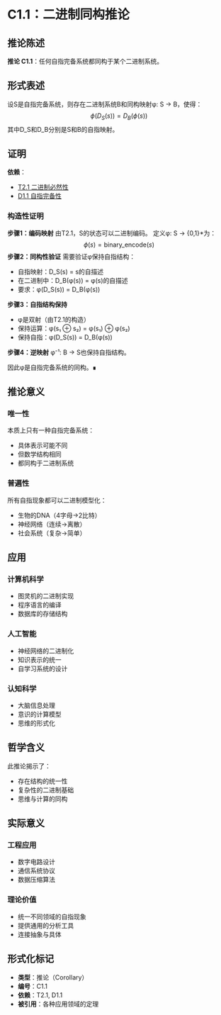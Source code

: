 # C1.1：二进制同构推论

## 推论陈述

**推论 C1.1**：任何自指完备系统都同构于某个二进制系统。

## 形式表述

设S是自指完备系统，则存在二进制系统B和同构映射φ: S → B，使得：
$$
\phi(D_S(s)) = D_B(\phi(s))
$$
其中D_S和D_B分别是S和B的自指映射。

## 证明

**依赖**：
- [T2.1 二进制必然性](T2-1-binary-necessity.md)
- [D1.1 自指完备性](D1-1-self-referential-completeness.md)

### 构造性证明

**步骤1：编码映射**
由T2.1，S的状态可以二进制编码。
定义φ: S → {0,1}*为：
$$
\phi(s) = \text{binary\_encode}(s)
$$
**步骤2：同构性验证**
需要验证φ保持自指结构：
- 自指映射：D_S(s) = s的自描述
- 在二进制中：D_B(φ(s)) = φ(s)的自描述
- 要求：φ(D_S(s)) = D_B(φ(s))

**步骤3：自指结构保持**
- φ是双射（由T2.1的构造）
- 保持运算：φ(s₁ ⊕ s₂) = φ(s₁) ⊕ φ(s₂)
- 保持自指：φ(D_S(s)) = D_B(φ(s))

**步骤4：逆映射**
φ⁻¹: B → S也保持自指结构。

因此φ是自指完备系统的同构。∎

## 推论意义

### 唯一性

本质上只有一种自指完备系统：
- 具体表示可能不同
- 但数学结构相同
- 都同构于二进制系统

### 普遍性

所有自指现象都可以二进制模型化：
- 生物的DNA（4字母→2比特）
- 神经网络（连续→离散）
- 社会系统（复杂→简单）

## 应用

### 计算机科学

- 图灵机的二进制实现
- 程序语言的编译
- 数据库的存储结构

### 人工智能

- 神经网络的二进制化
- 知识表示的统一
- 自学习系统的设计

### 认知科学

- 大脑信息处理
- 意识的计算模型
- 思维的形式化

## 哲学含义

此推论揭示了：
- 存在结构的统一性
- 复杂性的二进制基础
- 思维与计算的同构

## 实际意义

### 工程应用

- 数字电路设计
- 通信系统协议
- 数据压缩算法

### 理论价值

- 统一不同领域的自指现象
- 提供通用的分析工具
- 连接抽象与具体

## 形式化标记

- **类型**：推论（Corollary）
- **编号**：C1.1
- **依赖**：T2.1, D1.1
- **被引用**：各种应用领域的定理